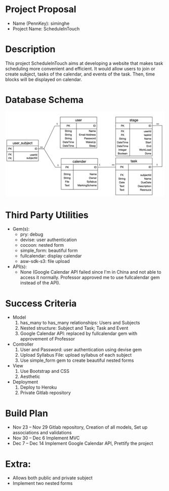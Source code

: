 # Project Proposal
* Name (PennKey): siminghe
* Project Name: ScheduleInTouch
# Description
This project ScheduleInTouch aims at developing a website that makes task scheduling more convenient and efficient. It would allow users to join or create subject, tasks of the calendar, and events of the task. Then, time blocks will be displayed on calendar. 
# Database Schema
![DatabaseSchema](scheme.png)
# Third Party Utilities
* Gem(s): 
  * pry: debug
  * devise: user authentication
  * cocoon: nested form
  * simple_form: beautiful form
  * fullcalendar: display calendar
  * asw-sdk-s3: file upload
* API(s): 
  * None (Google Calendar API failed since I'm in China and not able to access it normally. Professor approved me to use fullcalendar gem instead of the API).
# Success Criteria
* Model
  1. has_many to has_many relationships: Users and Subjects
  2. Nested structure: Subject and Task; Task and Event
  3. Google Calendar API: replaced by fullcalendar gem with approvement of Professor
* Controller
  1. User and Password: user authentication using devise gem
  2. Upload Syllabus File: upload syllabus of each subject
  3. Use simple_form gem to create beautiful nested forms
* View
  1. Use Bootstrap and CSS
  2. Aesthetic
* Deployment
  1. Deploy to Heroku
  2. Private Gitlab repository

# Build Plan
* Nov 23 – Nov 29	Gitlab repository, Creation of all models, Set up associations and validations
* Nov 30 – Dec 6	Implement MVC
* Dec 7 – Dec 14	Implement Google Calendar API, Prettify the project

# Extra:
- Allows both public and private subject
- Implement two nested forms

